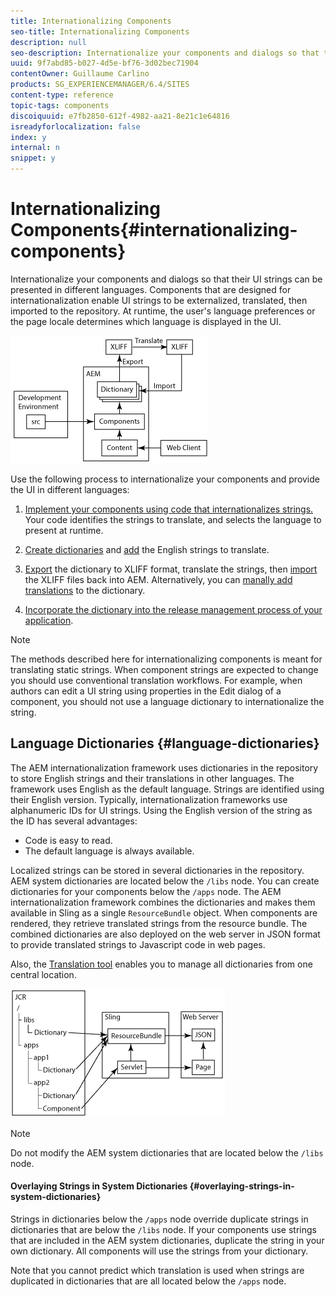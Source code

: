 ```yaml
---
title: Internationalizing Components
seo-title: Internationalizing Components
description: null
seo-description: Internationalize your components and dialogs so that their UI strings can be presented in different languages
uuid: 9f7abd85-b027-4d5e-bf76-3d02bec71904
contentOwner: Guillaume Carlino
products: SG_EXPERIENCEMANAGER/6.4/SITES
content-type: reference
topic-tags: components
discoiquuid: e7fb2850-612f-4982-aa21-8e21c1e64816
isreadyforlocalization: false
index: y
internal: n
snippet: y
---
```


# Internationalizing Components{#internationalizing-components}

Internationalize your components and dialogs so that their UI strings can be presented in different languages. Components that are designed for internationalization enable UI strings to be externalized, translated, then imported to the repository. At runtime, the user's language preferences or the page locale determines which language is displayed in the UI.

<!-- 

Comment Type: remark
Last Modified By: (sbroders@adobe.com)
Last Modified Date: 2017-11-30T05:24:59.486-0500

<p>Top image applies to process using xgettext-maven-plugin which is not yet available to the public. </p>

 -->

<!-- 

Comment Type: draft

<img imageRotate="0" src="assets/chlimage_1-13.png" />

 -->

![](assets/chlimage_1-14.png)

Use the following process to internationalize your components and provide the UI in different languages:

1. [Implement your components using code that internationalizes strings.](../../developing/using/i18n-dev.md) Your code identifies the strings to translate, and selects the language to present at runtime.
1. [Create dictionaries](../../developing/using/i18n-translator.md#main-pars-title-0) and [add](../../developing/using/i18n-translator.md#main-pars-title-5) the English strings to translate.

1. [Export](../../developing/using/i18n-translator.md#main-pars-title-8) the dictionary to XLIFF format, translate the strings, then [import](../../developing/using/i18n-translator.md#main-pars-title-9) the XLIFF files back into AEM. Alternatively, you can [manally add translations](../../developing/using/i18n-translator.md#main-pars-title) to the dictionary.

1. [Incorporate the dictionary into the release management process of your application](../../developing/using/i18n-translator.md#main-pars-title-11).

>[!NOTE]
>
>The methods described here for internationalizing components is meant for translating static strings. When component strings are expected to change you should use conventional translation workflows. For example, when authors can edit a UI string using properties in the Edit dialog of a component, you should not use a language dictionary to internationalize the string.

## Language Dictionaries {#language-dictionaries}

The AEM internationalization framework uses dictionaries in the repository to store English strings and their translations in other languages. The framework uses English as the default language. Strings are identified using their English version. Typically, internationalization frameworks use alphanumeric IDs for UI strings. Using the English version of the string as the ID has several advantages:

* Code is easy to read.
* The default language is always available.

Localized strings can be stored in several dictionaries in the repository. AEM system dictionaries are located below the `/libs` node. You can create dictionaries for your components below the `/apps` node. The AEM internationalization framework combines the dictionaries and makes them available in Sling as a single `ResourceBundle` object. When components are rendered, they retrieve translated strings from the resource bundle. The combined dictionaries are also deployed on the web server in JSON format to provide translated strings to Javascript code in web pages.

Also, the [Translation tool](../../developing/using/i18n-translator.md) enables you to manage all dictionaries from one central location.

![](assets/chlimage_1-15.png)

>[!NOTE]
>
>Do not modify the AEM system dictionaries that are located below the `/libs` node.

#### Overlaying Strings in System Dictionaries {#overlaying-strings-in-system-dictionaries}

Strings in dictionaries below the `/apps` node override duplicate strings in dictionaries that are below the `/libs` node. If your components use strings that are included in the AEM system dictionaries, duplicate the string in your own dictionary. All components will use the strings from your dictionary.

Note that you cannot predict which translation is used when strings are duplicated in dictionaries that are all located below the `/apps` node.
